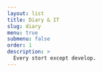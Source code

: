 ```yaml
---
layout: list
title: Diary & IT
slug: diary
menu: true
submenu: false
order: 1
description: >
  Every stort except develop.
---
```

